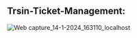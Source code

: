 <!---
# React + Vite

This template provides a minimal setup to get React working in Vite with HMR and some ESLint rules.

Currently, two official plugins are available:

- [@vitejs/plugin-react](https://github.com/vitejs/vite-plugin-react/blob/main/packages/plugin-react/README.md) uses [Babel](https://babeljs.io/) for Fast Refresh
- [@vitejs/plugin-react-swc](https://github.com/vitejs/vite-plugin-react-swc) uses [SWC](https://swc.rs/) for Fast Refresh
--->

## Trsin-Ticket-Management:

![Web capture_14-1-2024_163110_localhost](https://github.com/Myself-Rohit-Dey/Train-Ticket-Management/assets/75258734/6c415d21-57f7-4f76-802d-c6288222a5b5)
